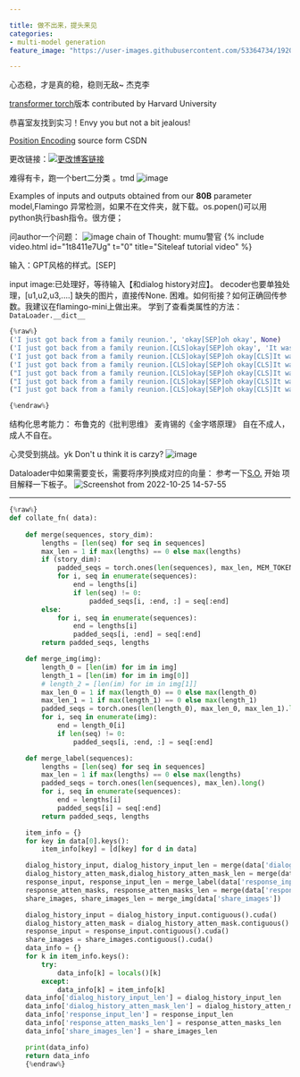 ```yaml
---

title: 做不出来，提头来见
categories:
- multi-model generation
feature_image: "https://user-images.githubusercontent.com/53364734/192078882-190b1b14-a1ee-4590-ac1f-56ac81ffeb56.png"

---
```


心态稳，才是真的稳，稳则无敌~ 杰克李

[transformer torch](https://github.com/harvardnlp/annotated-transformer)版本 contributed by Harvard University

恭喜室友找到实习！Envy you but not a bit jealous!
<!-- more -->


[Position Encoding](https://blog.csdn.net/qq_43613342/article/details/109675678#:~:text=Position%20Embedding%E6%9C%80%E5%85%88%E5%9C%A8%E3%80%8AAttention%20Is%20All%20You%20Need%E3%80%8B%E8%BF%99%E7%AF%87%E8%AE%BA%E6%96%87%E4%B8%AD%E6%8F%90%E5%87%BA%EF%BC%8CPosition,Embedding%E5%8A%A0%E5%9C%A8%E8%AF%8D%E5%90%91%E9%87%8F%E5%B1%82%E4%B9%8B%E5%90%8E%EF%BC%8C%E8%A1%A5%E5%85%85%E4%BD%8D%E7%BD%AE%E4%BF%A1%E6%81%AF%EF%BC%8C%E4%BE%8B%E5%A6%82%E4%B9%8B%E5%89%8D%E9%82%A3%E4%B8%AA%E4%BE%8B%E5%AD%90%E4%B8%AD%E6%88%91%E5%BE%97%E5%88%B0%E7%9A%84%E8%AF%8D%E5%90%91%E9%87%8F%E7%BC%96%E7%A0%81size%3Dtorch.Size%20%28%5B2%2C%204%2C%205%5D%29%2C%E7%8E%B0%E5%9C%A8%E6%88%91%E5%8A%A0%E5%85%A5%E4%BA%86%E4%BD%8D%E7%BD%AE%E7%BC%96%E7%A0%81%EF%BC%8C%E8%AE%BE%E7%BB%B4%E5%BA%A6%E4%B9%9F%E8%AE%BE%E4%B8%BA5%EF%BC%8C%E9%82%A3%E4%B9%88%E7%8E%B0%E5%9C%A8%E6%88%91%E4%BB%AC%E5%BE%97%E5%88%B0%E7%9A%84%E5%90%91%E9%87%8F%E5%B0%B1%E4%B8%BAtorch.Size%20%28%5B2%2C%204%2C%2010%5D%29%E3%80%82) source form CSDN


更改链接：[![更改博客链接](https://user-images.githubusercontent.com/53364734/192180297-c1654533-eb5f-4bf9-aa9f-ab830208a5e3.png)](https://github.com/lizeyujack/lizeyujack.github.io/edit/main/_posts/2022-10-21-26.md)

难得有卡，跑一个bert二分类 。tmd
![image](https://user-images.githubusercontent.com/53364734/197139976-a66ca316-fe54-4c00-84d2-16f681d6b60b.png)

Examples of inputs and outputs obtained from our **80B** parameter model,Flamingo
异常检测，如果不在文件夹，就下载。os.popen()可以用python执行bash指令。很方便；

问author一个问题：
![image](https://user-images.githubusercontent.com/53364734/197348256-41434abb-5bbf-413a-840c-75fd0b9c4fda.png)
chain of Thought: mumu警官
{% include video.html id="1t8411e7Ug" t="0" title="Siteleaf tutorial video" %}


输入：GPT风格的样式。[SEP]

input image:已处理好，等待输入【和dialog history对应】。
decoder也要单独处理，[u1,u2,u3,....]
缺失的图片，直接传None.
困难。如何衔接？如何正确回传参数。我建议在flamingo-mini上做出来。
学到了查看类属性的方法：`DataLoader.__dict__`

```python
{%raw%}
('I just got back from a family reunion.', 'okay[SEP]oh okay', None)
('I just got back from a family reunion.[CLS]okay[SEP]oh okay', 'It was fun.[SEP]It was held at a restaurant.', None)
('I just got back from a family reunion.[CLS]okay[SEP]oh okay[CLS]It was fun.[SEP]It was held at a restaurant.', 'what are you doing now[SEP]okay enjoy', None)
('I just got back from a family reunion.[CLS]okay[SEP]oh okay[CLS]It was fun.[SEP]It was held at a restaurant.[CLS]what are you doing now[SEP]okay enjoy', "I'm just relaxing.[SEP]I took some photos of the reunion.", None)
("I just got back from a family reunion.[CLS]okay[SEP]oh okay[CLS]It was fun.[SEP]It was held at a restaurant.[CLS]what are you doing now[SEP]okay enjoy[CLS]I'm just relaxing.[SEP]I took some photos of the reunion.", 'okay', None)
("I just got back from a family reunion.[CLS]okay[SEP]oh okay[CLS]It was fun.[SEP]It was held at a restaurant.[CLS]what are you doing now[SEP]okay enjoy[CLS]I'm just relaxing.[SEP]I took some photos of the reunion.[CLS]okay", 'oh', None)
("I just got back from a family reunion.[CLS]okay[SEP]oh okay[CLS]It was fun.[SEP]It was held at a restaurant.[CLS]what are you doing now[SEP]okay enjoy[CLS]I'm just relaxing.[SEP]I took some photos of the reunion.[CLS]okay[CLS]Here's one with my aunt Hallie.[SEP]The photo has your aunt Hallie. Objects in the photo: Woman, Wine glass, Clothing, Face[CLS]oh", None, ['The photo has your aunt Hallie. Objects in the photo: Woman, Wine glass, Clothing, Face', 'train/175798036bc27bfb', 'https://c4.staticflickr.com/5/4123/4791319436_99d6d6bf81_o.jpg'])

{%endraw%}
```


结构化思考能力： 布鲁克的《批判思维》
              麦肯锡的《金字塔原理》
自在不成人，成人不自在。

心灵受到挑战。yk
Don't u think it is carzy? ![image](https://user-images.githubusercontent.com/53364734/197945173-ff2cfc37-b2f1-4d1c-b6dd-5c109a3337b0.png)


Dataloader中如果需要变长，需要将序列换成对应的向量： 参考一下[S.O.](https://stackoverflow.com/questions/65279115/how-to-use-collate-fn-with-dataloaders)
开始 项目解释一下板子。
![Screenshot from 2022-10-25 14-57-55](https://user-images.githubusercontent.com/53364734/197944996-caea4621-eb58-4ef9-9b32-2ed55053801f.png)

---

```python
{%raw%}
def collate_fn( data):
    
    def merge(sequences, story_dim):
        lengths = [len(seq) for seq in sequences]
        max_len = 1 if max(lengths) == 0 else max(lengths)
        if (story_dim):
            padded_seqs = torch.ones(len(sequences), max_len, MEM_TOKEN_SIZE).long()
            for i, seq in enumerate(sequences):
                end = lengths[i]
                if len(seq) != 0:
                    padded_seqs[i, :end, :] = seq[:end]
        else:
            for i, seq in enumerate(sequences):
                end = lengths[i]
                padded_seqs[i, :end] = seq[:end]
        return padded_seqs, lengths

    def merge_img(img):
        length_0 = [len(im) for im in img]
        length_1 = [len(im) for im in img[0]]
        # length_2 = [len(im) for im in img[1]]
        max_len_0 = 1 if max(length_0) == 0 else max(length_0)
        max_len_1 = 1 if max(length_1) == 0 else max(length_1)
        padded_seqs = torch.ones(len(length_0), max_len_0, max_len_1).long()
        for i, seq in enumerate(img):
            end = length_0[i]
            if len(seq) != 0:
                padded_seqs[i, :end, :] = seq[:end]

    def merge_label(sequences):
        lengths = [len(seq) for seq in sequences]
        max_len = 1 if max(lengths) == 0 else max(lengths)
        padded_seqs = torch.ones(len(sequences), max_len).long()
        for i, seq in enumerate(sequences):
            end = lengths[i]
            padded_seqs[i] = seq[:end]
        return padded_seqs, lengths

    item_info = {}
    for key in data[0].keys():
        item_info[key] = [d[key] for d in data]

    dialog_history_input, dialog_history_input_len = merge(data['dialog_history_input'],False)
    dialog_history_atten_mask,dialog_history_atten_mask_len = merge(data['dialog_history_atten_mask'],False)
    response_input, response_input_len = merge_label(data['response_input'])
    response_atten_masks, response_atten_masks_len = merge(data['response_atten_mask'],False)
    share_images, share_images_len = merge_img(data['share_images'])

    dialog_history_input = dialog_history_input.contiguous().cuda()
    dialog_history_atten_mask = dialog_history_atten_mask.contiguous().cuda()
    response_input = response_input.contiguous().cuda()
    share_images = share_images.contiguous().cuda()
    data_info = {}
    for k in item_info.keys():
        try:
            data_info[k] = locals()[k]
        except:
            data_info[k] = item_info[k]
    data_info['dialog_history_input_len'] = dialog_history_input_len
    data_info['dialog_history_atten_mask_len'] = dialog_history_atten_mask_len
    data_info['response_input_len'] = response_input_len
    data_info['response_atten_masks_len'] = response_atten_masks_len
    data_info['share_images_len'] = share_images_len

    print(data_info)
    return data_info
    {%endraw%}
   ```
